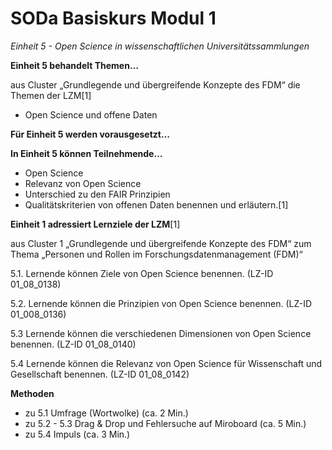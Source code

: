 <!--

author: Canan Hastik  
email:    
version:  v1
language: DE

icon:     https://raw.githubusercontent.com/chastik/Beratung_Dateityp_Bild/refs/heads/main/SODa-Logo_full.svg
link:     https://raw.githubusercontent.com/chastik/Beratung/refs/heads/main/soda.css

comment:  WissKi SODA OERs

-->

# SODa Basiskurs Modul 1 

*Einheit 5 - Open Science in wissenschaftlichen Universitätssammlungen*

**Einheit 5 behandelt Themen…**

aus Cluster „Grundlegende und übergreifende Konzepte des FDM“ die Themen der LZM[1]

- Open Science und offene Daten

**Für Einheit 5 werden vorausgesetzt…**



**In Einheit 5 können Teilnehmende…**

- Open Science
- Relevanz von Open Science
- Unterschied zu den FAIR Prinzipien
- Qualitätskriterien von offenen Daten
benennen und erläutern.[1]

**Einheit 1 adressiert Lernziele der LZM**[1]

aus Cluster 1 „Grundlegende und übergreifende Konzepte des FDM“ zum Thema „Personen und Rollen im Forschungsdatenmanagement (FDM)“

5.1. Lernende können Ziele von Open Science benennen. (LZ-ID 01_08_0138)

5.2. Lernende können die Prinzipien von Open Science benennen. (LZ-ID 01_008_0136)

5.3  Lernende können die verschiedenen Dimensionen von Open Science benennen. (LZ-ID 01_08_0140)

5.4  Lernende können die Relevanz von Open Science für Wissenschaft und Gesellschaft benennen. (LZ-ID 01_08_0142)

**Methoden**

- zu 5.1 Umfrage (Wortwolke) (ca. 2 Min.)
- zu 5.2 - 5.3 Drag & Drop und Fehlersuche auf Miroboard (ca. 5 Min.)
- zu 5.4 Impuls (ca. 3 Min.)






	
	
